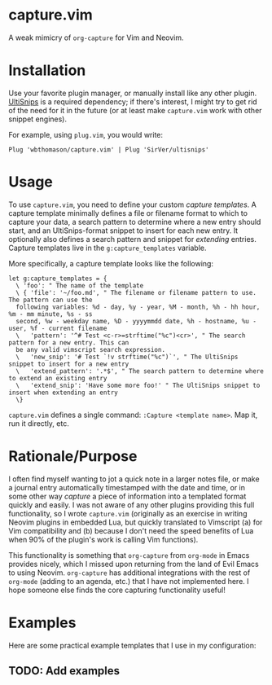 # capture.vim

A weak mimicry of `org-capture` for Vim and Neovim.

# Installation

Use your favorite plugin manager, or manually install like any other plugin.
[UltiSnips](https://github.com/SirVer/ultisnips) is a required dependency; if there's interest, I
might try to get rid of the need for it in the future (or at least make  `capture.vim` work with
other snippet engines).

For example, using `plug.vim`, you would write:
```vim
Plug 'wbthomason/capture.vim' | Plug 'SirVer/ultisnips'
```

# Usage

To use `capture.vim`, you need to define your custom _capture templates_. A capture template
minimally defines
a file or filename format to which to capture your data, a search pattern to determine where a new
entry should start, and an UltiSnips-format snippet to insert for each new entry. It optionally also
defines a search pattern and snippet for _extending_ entries. Capture templates live in the
`g:capture_templates` variable.

More specifically, a capture template looks like the following:
```vim
let g:capture_templates = {
  \ 'foo': " The name of the template
  \ { 'file': '~/foo.md', " The filename or filename pattern to use. The pattern can use the
  following variables: %d - day, %y - year, %M - month, %h - hh hour, %m - mm minute, %s - ss
  second, %w - weekday name, %D - yyyymmdd date, %h - hostname, %u - user, %f - current filename
  \   'pattern': '^# Test <c-r>=strftime("%c")<cr>', " The search pattern for a new entry. This can
  be any valid vimscript search expression.
  \   'new_snip': '# Test `!v strftime("%c")`', " The UltiSnips snippet to insert for a new entry
  \   'extend_pattern': '.*$', " The search pattern to determine where to extend an existing entry
  \   'extend_snip': 'Have some more foo!' " The UltiSnips snippet to insert when extending an entry
  \}
```

`capture.vim` defines a single command: `:Capture <template name>`. Map it, run it directly, etc.

# Rationale/Purpose

I often find myself wanting to jot a quick note in a larger notes file, or make a journal entry
automatically timestamped with the date and time, or in some other way _capture_ a piece of
information into a templated format quickly and easily. I was not aware of any other plugins
providing this full functionality, so I wrote `capture.vim` (originally as an exercise in writing
Neovim plugins in embedded Lua, but quickly translated to Vimscript (a) for Vim compatibility and
(b) because I don't need the speed benefits of Lua when 90% of the plugin's work is calling Vim
functions).

This functionality is something that `org-capture` from `org-mode` in Emacs provides nicely, which I
missed upon returning from the land of Evil Emacs to using Neovim. `org-capture` has additional
integrations with the rest of `org-mode` (adding to an agenda, etc.) that I have not implemented
here. I hope someone else finds the core capturing functionality useful!

# Examples

Here are some practical example templates that I use in my configuration:

## TODO: Add examples
